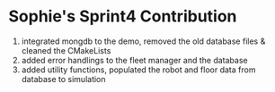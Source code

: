 # Sophie's Sprint4 Contribution

1. integrated mongdb to the demo, removed the old database files & cleaned the CMakeLists
2. added error handlings to the fleet manager and the database
3. added utility functions, populated the robot and floor data from database to simulation
